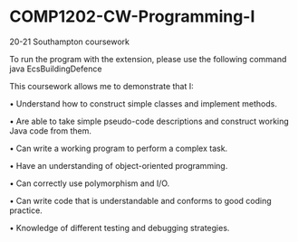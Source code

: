 # COMP1202-CW-Programming-I

20-21 Southampton coursework

To run the program with the extension, please use the following
command
java EcsBuildingDefence



This coursework allows me to demonstrate that I:

  • Understand how to construct simple classes and implement methods.

  • Are able to take simple pseudo-code descriptions and construct working Java code from them.

  • Can write a working program to perform a complex task.

  • Have an understanding of object-oriented programming.

  • Can correctly use polymorphism and I/O.

  • Can write code that is understandable and conforms to good coding practice.

  • Knowledge of different testing and debugging strategies.






